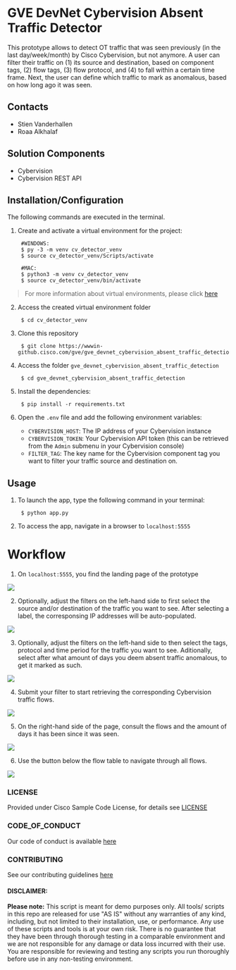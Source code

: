 # GVE DevNet Cybervision Absent Traffic Detector
This prototype allows to detect OT traffic that was seen previously (in the last day/week/month) by Cisco Cybervision, but not anymore. A user can filter their traffic on (1) its source and destination, based on component tags, (2) flow tags, (3) flow protocol, and (4) to fall within a certain time frame. Next, the user can define which traffic to mark as anomalous, based on how long ago it was seen.

## Contacts
* Stien Vanderhallen
* Roaa Alkhalaf

## Solution Components
* Cybervision
* Cybervision REST API

## Installation/Configuration

The following commands are executed in the terminal.

1. Create and activate a virtual environment for the project:
   
        #WINDOWS:
        $ py -3 -m venv cv_detector_venv
        $ source cv_detector_venv/Scripts/activate

        #MAC:
        $ python3 -m venv cv_detector_venv 
        $ source cv_detector_venv/bin/activate
        
> For more information about virtual environments, please click [here](https://docs.python.org/3/tutorial/venv.html)

2. Access the created virtual environment folder

        $ cd cv_detector_venv

3. Clone this repository

        $ git clone https://wwwin-github.cisco.com/gve/gve_devnet_cybervision_absent_traffic_detection

4. Access the folder `gve_devnet_cybervision_absent_traffic_detection`

        $ cd gve_devnet_cybervision_absent_traffic_detection

5. Install the dependencies:

        $ pip install -r requirements.txt

6. Open the `.env` file and add the following environment variables:

    - `CYBERVISION_HOST`: The IP address of your Cybervision instance
    - `CYBERVISION_TOKEN`: Your Cybervision API token (this can be retrieved from the `Admin` submenu in your Cybervision console)
    - `FILTER_TAG`: The key name for the Cybervision component tag you want to filter your traffic source and destination on.


## Usage
1. To launch the app, type the following command in your terminal:

        $ python app.py

2. To access the app, navigate in a browser to `localhost:5555`


# Workflow

1. On `localhost:5555`, you find the landing page of the prototype

![](IMAGES/1image.png)

2. Optionally, adjust the filters on the left-hand side to first select the source and/or destination of the traffic you want to see. After selecting a label, the corresponsing IP addresses will be auto-populated.

![](IMAGES/2image.png)

3. Optionally, adjust the filters on the left-hand side to then select the tags, protocol and time period for the traffic you want to see. Aditionally, select after what amount of days you deem absent traffic anomalous, to get it marked as such.

![](IMAGES/3image.png)

4. Submit your filter to start retrieving the corresponding Cybervision traffic flows.

![](IMAGES/4image.png)

5. On the right-hand side of the page, consult the flows and the amount of days it has been since it was seen.

![](IMAGES/5image.png)

6. Use the button below the flow table to navigate through all flows.

![](IMAGES/6image.png)

### LICENSE

Provided under Cisco Sample Code License, for details see [LICENSE](LICENSE.md)

### CODE_OF_CONDUCT

Our code of conduct is available [here](CODE_OF_CONDUCT.md)

### CONTRIBUTING

See our contributing guidelines [here](CONTRIBUTING.md)

#### DISCLAIMER:
<b>Please note:</b> This script is meant for demo purposes only. All tools/ scripts in this repo are released for use "AS IS" without any warranties of any kind, including, but not limited to their installation, use, or performance. Any use of these scripts and tools is at your own risk. There is no guarantee that they have been through thorough testing in a comparable environment and we are not responsible for any damage or data loss incurred with their use.
You are responsible for reviewing and testing any scripts you run thoroughly before use in any non-testing environment.
